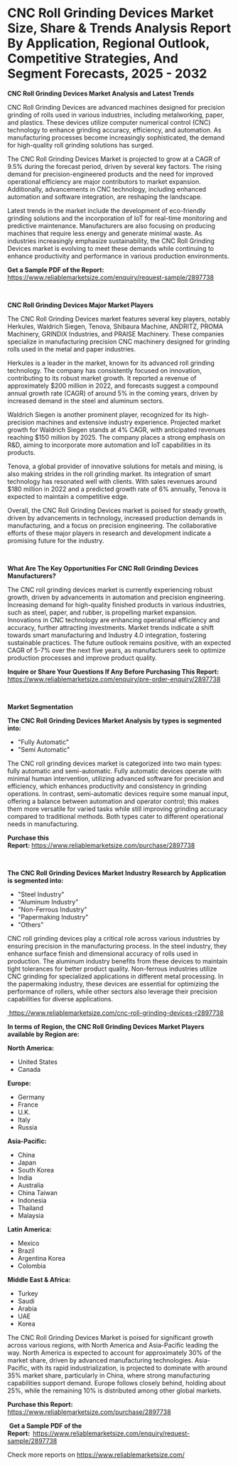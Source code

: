<p><h1>CNC Roll Grinding Devices Market Size, Share & Trends Analysis Report By Application, Regional Outlook, Competitive Strategies, And Segment Forecasts, 2025 - 2032</h1></p><p><strong>CNC Roll Grinding Devices Market Analysis and Latest Trends</strong></p>
<p><p>CNC Roll Grinding Devices are advanced machines designed for precision grinding of rolls used in various industries, including metalworking, paper, and plastics. These devices utilize computer numerical control (CNC) technology to enhance grinding accuracy, efficiency, and automation. As manufacturing processes become increasingly sophisticated, the demand for high-quality roll grinding solutions has surged.</p><p>The CNC Roll Grinding Devices Market is projected to grow at a CAGR of 9.5% during the forecast period, driven by several key factors. The rising demand for precision-engineered products and the need for improved operational efficiency are major contributors to market expansion. Additionally, advancements in CNC technology, including enhanced automation and software integration, are reshaping the landscape.</p><p>Latest trends in the market include the development of eco-friendly grinding solutions and the incorporation of IoT for real-time monitoring and predictive maintenance. Manufacturers are also focusing on producing machines that require less energy and generate minimal waste. As industries increasingly emphasize sustainability, the CNC Roll Grinding Devices market is evolving to meet these demands while continuing to enhance productivity and performance in various production environments.</p></p>
<p><strong>Get a Sample PDF of the Report:&nbsp;</strong> <a href="https://www.reliablemarketsize.com/enquiry/request-sample/2897738?utm_campaign=3193&utm_medium=2&utm_source=Github&utm_content=ia&utm_term=15032025&utm_id=cnc-roll-grinding-devices">https://www.reliablemarketsize.com/enquiry/request-sample/2897738</a></p>
<p>&nbsp;</p>
<p><strong>CNC Roll Grinding Devices Major Market Players</strong></p>
<p><p>The CNC Roll Grinding Devices market features several key players, notably Herkules, Waldrich Siegen, Tenova, Shibaura Machine, ANDRITZ, PROMA Machinery, GRINDIX Industries, and PRAISE Machinery. These companies specialize in manufacturing precision CNC machinery designed for grinding rolls used in the metal and paper industries.</p><p>Herkules is a leader in the market, known for its advanced roll grinding technology. The company has consistently focused on innovation, contributing to its robust market growth. It reported a revenue of approximately $200 million in 2022, and forecasts suggest a compound annual growth rate (CAGR) of around 5% in the coming years, driven by increased demand in the steel and aluminum sectors.</p><p>Waldrich Siegen is another prominent player, recognized for its high-precision machines and extensive industry experience. Projected market growth for Waldrich Siegen stands at 4% CAGR, with anticipated revenues reaching $150 million by 2025. The company places a strong emphasis on R&D, aiming to incorporate more automation and IoT capabilities in its products.</p><p>Tenova, a global provider of innovative solutions for metals and mining, is also making strides in the roll grinding market. Its integration of smart technology has resonated well with clients. With sales revenues around $180 million in 2022 and a predicted growth rate of 6% annually, Tenova is expected to maintain a competitive edge.</p><p>Overall, the CNC Roll Grinding Devices market is poised for steady growth, driven by advancements in technology, increased production demands in manufacturing, and a focus on precision engineering. The collaborative efforts of these major players in research and development indicate a promising future for the industry.</p></p>
<p>&nbsp;</p>
<p><strong>What Are The Key Opportunities For CNC Roll Grinding Devices Manufacturers?</strong></p>
<p><p>The CNC roll grinding devices market is currently experiencing robust growth, driven by advancements in automation and precision engineering. Increasing demand for high-quality finished products in various industries, such as steel, paper, and rubber, is propelling market expansion. Innovations in CNC technology are enhancing operational efficiency and accuracy, further attracting investments. Market trends indicate a shift towards smart manufacturing and Industry 4.0 integration, fostering sustainable practices. The future outlook remains positive, with an expected CAGR of 5-7% over the next five years, as manufacturers seek to optimize production processes and improve product quality.</p></p>
<p><strong>Inquire or Share Your Questions If Any Before Purchasing This Report:</strong> <a href="https://www.reliablemarketsize.com/enquiry/pre-order-enquiry/2897738?utm_campaign=3193&utm_medium=2&utm_source=Github&utm_content=ia&utm_term=15032025&utm_id=cnc-roll-grinding-devices">https://www.reliablemarketsize.com/enquiry/pre-order-enquiry/2897738</a></p>
<p>&nbsp;</p>
<p><strong>Market Segmentation</strong></p>
<p><strong>The CNC Roll Grinding Devices Market Analysis by types is segmented into:</strong></p>
<p><ul><li>"Fully Automatic"</li><li>"Semi Automatic"</li></ul></p>
<p><p>The CNC roll grinding devices market is categorized into two main types: fully automatic and semi-automatic. Fully automatic devices operate with minimal human intervention, utilizing advanced software for precision and efficiency, which enhances productivity and consistency in grinding operations. In contrast, semi-automatic devices require some manual input, offering a balance between automation and operator control; this makes them more versatile for varied tasks while still improving grinding accuracy compared to traditional methods. Both types cater to different operational needs in manufacturing.</p></p>
<p><strong>Purchase this Report:&nbsp;</strong><a href="https://www.reliablemarketsize.com/purchase/2897738?utm_campaign=3193&utm_medium=2&utm_source=Github&utm_content=ia&utm_term=15032025&utm_id=cnc-roll-grinding-devices">https://www.reliablemarketsize.com/purchase/2897738</a></p>
<p>&nbsp;</p>
<p><strong>The CNC Roll Grinding Devices Market Industry Research by Application is segmented into:</strong></p>
<p><ul><li>"Steel Industry"</li><li>"Aluminum Industry"</li><li>"Non-Ferrous Industry"</li><li>"Papermaking Industry"</li><li>"Others"</li></ul></p>
<p><p>CNC roll grinding devices play a critical role across various industries by ensuring precision in the manufacturing process. In the steel industry, they enhance surface finish and dimensional accuracy of rolls used in production. The aluminum industry benefits from these devices to maintain tight tolerances for better product quality. Non-ferrous industries utilize CNC grinding for specialized applications in different metal processing. In the papermaking industry, these devices are essential for optimizing the performance of rollers, while other sectors also leverage their precision capabilities for diverse applications.</p></p>
<p><a href="https://www.reliablemarketsize.com/cnc-roll-grinding-devices-r2897738?utm_campaign=3193&utm_medium=2&utm_source=Github&utm_content=ia&utm_term=15032025&utm_id=cnc-roll-grinding-devices">&nbsp;https://www.reliablemarketsize.com/cnc-roll-grinding-devices-r2897738</a></p>
<p><strong>In terms of Region, the CNC Roll Grinding Devices Market Players available by Region are:</strong></p>
<p>
    <p> <strong> North America: </strong>
        <ul>
            <li>United States</li>
            <li>Canada</li>
        </ul>
        </p> 
    <p> <strong> Europe: </strong>
        <ul>
            <li>Germany</li>
            <li>France</li>
            <li>U.K.</li>
            <li>Italy</li>
            <li>Russia</li>
        </ul>
        </p> 
    <p> <strong> Asia-Pacific: </strong>
        <ul>
            <li>China</li>
            <li>Japan</li>
            <li>South Korea</li>
            <li>India</li>
            <li>Australia</li>
            <li>China Taiwan</li>
            <li>Indonesia</li>
            <li>Thailand</li>
            <li>Malaysia</li>
        </ul>
        </p> 
    <p> <strong> Latin America: </strong>
        <ul>
            <li>Mexico</li>
            <li>Brazil</li>
            <li>Argentina Korea</li>
            <li>Colombia</li>
        </ul>
        </p> 
    <p> <strong> Middle East & Africa: </strong>
        <ul>
            <li>Turkey</li>
            <li>Saudi</li>
            <li>Arabia</li>
            <li>UAE</li>
            <li>Korea</li>
        </ul>
    </p>
    </p>
<p><p>The CNC Roll Grinding Devices Market is poised for significant growth across various regions, with North America and Asia-Pacific leading the way. North America is expected to account for approximately 30% of the market share, driven by advanced manufacturing technologies. Asia-Pacific, with its rapid industrialization, is projected to dominate with around 35% market share, particularly in China, where strong manufacturing capabilities support demand. Europe follows closely behind, holding about 25%, while the remaining 10% is distributed among other global markets.</p></p>
<p><strong>Purchase this Report: </strong><a href="https://www.reliablemarketsize.com/purchase/2897738?utm_campaign=3193&utm_medium=2&utm_source=Github&utm_content=ia&utm_term=15032025&utm_id=cnc-roll-grinding-devices">https://www.reliablemarketsize.com/purchase/2897738</a></p>
<p>&nbsp;<strong>Get a Sample PDF of the Report:&nbsp;&nbsp;</strong><a href="https://www.reliablemarketsize.com/enquiry/request-sample/2897738?utm_campaign=3193&utm_medium=2&utm_source=Github&utm_content=ia&utm_term=15032025&utm_id=cnc-roll-grinding-devices">https://www.reliablemarketsize.com/enquiry/request-sample/2897738</a></p>
<p><strong></strong></p>
<p>Check more reports on <a href="https://www.reliablemarketsize.com/?utm_campaign=3193&utm_medium=2&utm_source=Github&utm_content=ia&utm_term=15032025&utm_id=cnc-roll-grinding-devices">https://www.reliablemarketsize.com/</a></p>